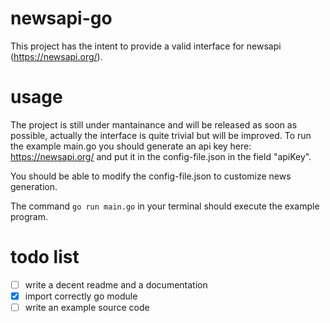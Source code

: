 # newsapi-go
This project has the intent to provide a valid interface for newsapi (https://newsapi.org/).

# usage
The project is still under mantainance and will be released as soon as possible, actually the interface is quite trivial but will be improved.
To run the example main.go you should generate an api key here: https://newsapi.org/ and put it in the config-file.json in the field "apiKey".  

You should be able to modify the config-file.json to customize news generation.

The command `go run main.go` in your terminal should execute the example program.

# todo list
- [ ] write a decent readme and a documentation
- [x] import correctly go module
- [ ] write an example source code 